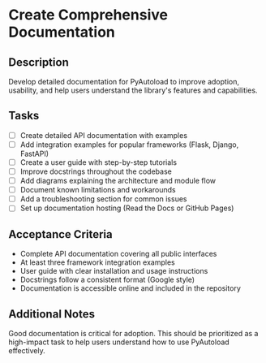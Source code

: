 # Create Comprehensive Documentation

## Description
Develop detailed documentation for PyAutoload to improve adoption, usability, and help users understand the library's features and capabilities.

## Tasks
- [ ] Create detailed API documentation with examples
- [ ] Add integration examples for popular frameworks (Flask, Django, FastAPI)
- [ ] Create a user guide with step-by-step tutorials
- [ ] Improve docstrings throughout the codebase
- [ ] Add diagrams explaining the architecture and module flow
- [ ] Document known limitations and workarounds
- [ ] Add a troubleshooting section for common issues
- [ ] Set up documentation hosting (Read the Docs or GitHub Pages)

## Acceptance Criteria
- Complete API documentation covering all public interfaces
- At least three framework integration examples
- User guide with clear installation and usage instructions
- Docstrings follow a consistent format (Google style)
- Documentation is accessible online and included in the repository

## Additional Notes
Good documentation is critical for adoption. This should be prioritized as a high-impact task to help users understand how to use PyAutoload effectively.
